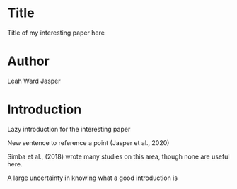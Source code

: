 # Title
Title of my interesting paper here

# Author
Leah Ward
Jasper

# Introduction
Lazy introduction for the interesting paper 

New sentence to reference a point (Jasper et al., 2020)

Simba et al., (2018) wrote many studies on  this area, though none are useful here.

A large uncertainty in knowing what a good introduction is

